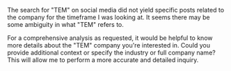 The search for "TEM" on social media did not yield specific posts related to the company for the timeframe I was looking at. It seems there may be some ambiguity in what "TEM" refers to.

For a comprehensive analysis as requested, it would be helpful to know more details about the "TEM" company you're interested in. Could you provide additional context or specify the industry or full company name? This will allow me to perform a more accurate and detailed inquiry.